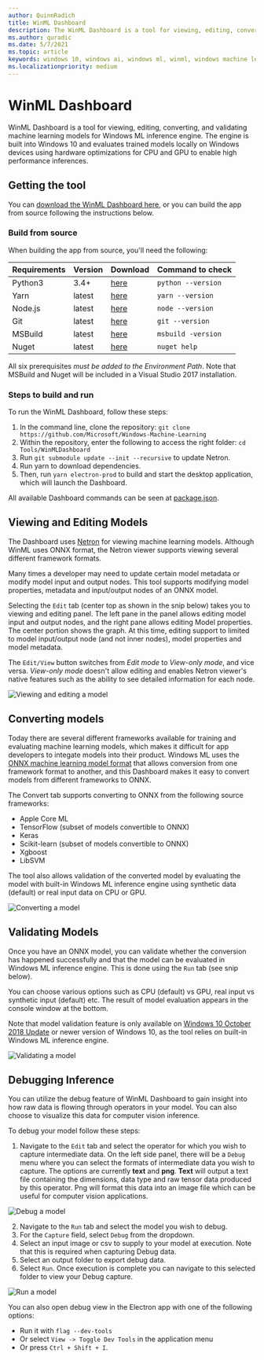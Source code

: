 ```yaml
---
author: QuinnRadich
title: WinML Dashboard
description: The WinML Dashboard is a tool for viewing, editing, converting, and validating machine learning models.
ms.author: quradic
ms.date: 5/7/2021
ms.topic: article
keywords: windows 10, windows ai, windows ml, winml, windows machine learning
ms.localizationpriority: medium
---
```


# WinML Dashboard

WinML Dashboard is a tool for viewing, editing, converting, and validating machine learning models for Windows ML inference engine. The engine is built into Windows 10 and evaluates trained models locally on Windows devices using hardware optimizations for CPU and GPU to enable high performance inferences. 

## Getting the tool

You can [download the WinML Dashboard here](https://github.com/Microsoft/Windows-Machine-Learning/releases/tag/v0.7.0), or you can build the app from source following the instructions below.

### Build from source

When building the app from source, you'll need the following:

| Requirements | Version | Download | Command to check |
| --- | --- | --- | --- |
| Python3 | 3.4+ | [here](https://www.python.org/) | `python --version` |
| Yarn | latest | [here](https://yarnpkg.com/en/docs/install) | `yarn --version` |
| Node.js | latest | [here](https://nodejs.org/en/) | `node --version` |
| Git | latest | [here](https://git-scm.com/download/win) | `git --version` |
| MSBuild | latest | [here](https://visualstudio.microsoft.com/downloads/) | `msbuild -version` |
| Nuget | latest | [here](https://www.nuget.org/downloads) | `nuget help` |

All six prerequisites *must be added to the Environment Path*. Note that MSBuild and Nuget will be included in a Visual Studio 2017 installation.

### Steps to build and run

To run the WinML Dashboard, follow these steps:

1.	In the command line, clone the repository: `git clone https://github.com/Microsoft/Windows-Machine-Learning`
2.	Within the repository, enter the following to access the right folder: `cd Tools/WinMLDashboard`
3.	Run `git submodule update --init --recursive` to update Netron.
4.	Run yarn to download dependencies.
5.	Then, run `yarn electron-prod` to build and start the desktop application, which will launch the Dashboard.

All available Dashboard commands can be seen at [package.json](https://github.com/microsoft/Windows-Machine-Learning/blob/master/Tools/WinMLDashboard/package.json).

## Viewing and Editing Models

The Dashboard uses [Netron](https://github.com/lutzroeder/netron) for viewing machine learning models. Although WinML uses ONNX format, the Netron viewer supports viewing several different framework formats.

Many times a developer may need to update certain model metadata or modify model input and output nodes. This tool supports modifying model properties, metadata and input/output nodes of an ONNX model.

Selecting the `Edit` tab (center top as shown in the snip below) takes you to viewing and editing panel. The left pane in the panel allows editing model input and output nodes, and the right pane allows editing Model properties. The center portion shows the graph. At this time, editing support to limited to model input/output node (and not inner nodes), model properties and model metadata.

The `Edit/View` button switches from *Edit mode* to *View-only mode*, and vice versa. *View-only mode* doesn't allow editing and enables Netron viewer's native features such as the ability to see detailed information for each node.

![Viewing and editing a model](../images/dashboard-view-edit.png)
 
## Converting models

Today there are several different frameworks available for training and evaluating machine learning models, which makes it difficult for app developers to integate models into their product. Windows ML uses the [ONNX machine learning model format](http://onnx.ai/) that allows conversion from one framework format to another, and this Dashboard makes it easy to convert models from different frameworks to ONNX.

The Convert tab supports converting to ONNX from the following source frameworks:

* Apple Core ML
* TensorFlow (subset of models convertible to ONNX)
* Keras
* Scikit-learn (subset of models convertible to ONNX)
* Xgboost
* LibSVM

The tool also allows validation of the converted model by evaluating the model with built-in Windows ML inference engine using synthetic data (default) or real input data on CPU or GPU.

![Converting a model](../images/dashboard-convert.png)

## Validating Models

Once you have an ONNX model, you can validate whether the conversion has happened successfully and that the model can be evaluated in Windows ML inference engine. This is done using the `Run` tab (see snip below).

You can choose various options such as CPU (default) vs GPU, real input vs synthetic input (default) etc. The result of model evaluation appears in the console window at the bottom.

Note that model validation feature is only available on [Windows 10 October 2018 Update](https://www.microsoft.com/software-download/windows10) or newer version of Windows 10, as the tool relies on built-in Windows ML inference engine.

![Validating a model](../images/dashboard-validate.png)
 
## Debugging Inference

You can utilize the debug feature of WinML Dashboard to gain insight into how raw data is flowing through operators in your model. You can also choose to visualize this data for computer vision inference.

To debug your model follow these steps:

1. Navigate to the `Edit` tab and select the operator for which you wish to capture intermediate data. On the left side panel, there will be a `Debug` menu where you can select the formats of intermediate data you wish to capture. The options are currently **text** and **png**. **Text** will output a text file containing the dimensions, data type and raw tensor data produced by this operator. Png will format this data into an image file which can be useful for computer vision applications.

![Debug a model](../images/dashboard-debug.png)

2.	Navigate to the `Run` tab and select the model you wish to debug.
8.	For the `Capture` field, select `Debug` from the dropdown.
9.	Select an input image or csv to supply to your model at execution. Note that this is required when capturing Debug data.
10.	Select an output folder to export debug data.
11.	Select `Run`. Once execution is complete you can navigate to this selected folder to view your Debug capture.
 
![Run a model](../images/dashboard-run.png)

You can also open debug view in the Electron app with one of the following options:
* Run it with `flag --dev-tools`
* Or select `View -> Toggle Dev Tools` in the application menu
* Or press `Ctrl + Shift + I`.